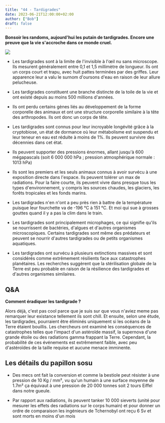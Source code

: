 ```yaml
---
title: "44 - Tardigrades"
date: 2023-06-21T12:00:00+02:00
author: ["Bob"]
draft: false
---
```


**Bonsoir les randoms, aujourd'hui les putain de tardigrades. Encore une preuve que la vie s'accroche dans ce monde cruel.**

![](/img/44.jpg)

- Les tardigrades sont à la limite de l'invisible à l'œil nu sans microscope. Ils mesurent généralement entre 0,1 et 1,5 millimètre de longueur. Ils ont un corps court et trapu, avec huit pattes terminées par des griffes. Leur apparence leur a valu le surnom d'oursons d'eau en raison de leur allure pelucheuse.  

- Les tardigrades constituent une branche distincte de la toile de la vie et ont existé depuis au moins 500 millions d'années.

- Ils ont perdu certains gènes liés au développement de la forme corporelle des animaux et ont une structure corporelle similaire à la tête des arthropodes. Ils ont donc un corps de tête.  

- Les tardigrades sont connus pour leur incroyable longévité grâce à la cryptobiose, un état de dormance où leur métabolisme est suspendu et leur teneur en eau est réduite à moins de 1%. Ils peuvent survivre des décennies dans cet état.  

- Ils peuvent supporter des pressions énormes, allant jusqu'à 600 mégapascals (soit 6 000 000 hPa ; pression atmosphérique normale : 1013 hPa)

- Ils sont les premiers et les seuls animaux connus à avoir survécu à une exposition directe dans l'espace. Ils peuvent tolérer un max de radiations. Pour la faire courte, ils peuvent vivre dans presque tous les types d'environnement, y compris les sources chaudes, les glaciers, les forêts tropicales et les fonds marins.  

- Les tardigrades n'en n'ont a peu près rien à battre de la température puisque leur fourchette va de -196 °C à 151 °C. Et moi qui sue à grosses gouttes quand il y a pas la clim dans le train.

- Les tardigrades sont principalement microphages, ce qui signifie qu'ils se nourrissent de bactéries, d'algues et d'autres organismes microscopiques. Certains tardigrades sont même des prédateurs et peuvent se nourrir d'autres tardigrades ou de petits organismes aquatiques.

- Les tardigrades ont survécu à plusieurs extinctions massives et sont considérés comme extrêmement résilients face aux catastrophes planétaires. Les recherches suggèrent que la stérilisation globale de la Terre est peu probable en raison de la résilience des tardigrades et d'autres organismes similaires.

## Q&A

**Comment éradiquer les tardigrade ?**

Alors déjà, c'est pas cool parce que je suis sur que vous n'aviez meme pas remarquer leur existance tellement ils sont chill.
Et ensuite, selon une étude, les tardigrades, pourraient être éliminés uniquement si les océans de la Terre étaient bouillis. Les chercheurs ont examiné les conséquences de catastrophes telles que l'impact d'un astéroïde massif, la supernova d'une grande étoile ou des radiations gamma frappant la Terre. Cependant, la probabilité de ces événements est extrêmement faible, avec peu d'astéroïdes de la taille requise et aucune menace imminente.

## Les détails du papillon sosu

- Des mecs ont fait la conversion et comme la bestiole peut résister à une pression de 10 Kg / mm², vu qu'un humain à une surface moyenne de 1.7m² ça équivaut à une pression de 20 000 tonnes soit 2 tours Eiffel dans notre gueule.

- Par rapport aux radiations, ils peuvent tanker 10 000 sieverts (unité pour mesurer les effets des radiations sur le corps humain) et pour donner un ordre de comparaison les ingénieurs de Tchernobyl ont reçu 6 Sv et sont morts en moins d'un mois